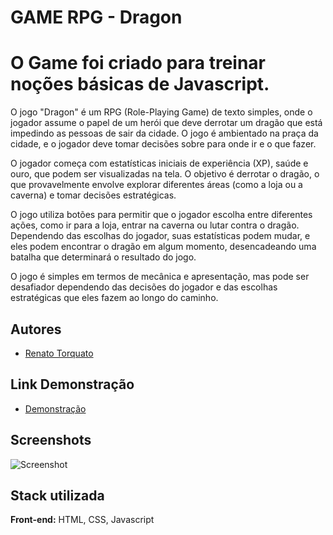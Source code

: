 # GAME RPG - Dragon

# O Game foi criado para treinar noções básicas de Javascript.

O jogo "Dragon" é um RPG (Role-Playing Game) de texto simples, onde o jogador assume o papel de um herói que deve derrotar um dragão que está impedindo as pessoas de sair da cidade. O jogo é ambientado na praça da cidade, e o jogador deve tomar decisões sobre para onde ir e o que fazer.

O jogador começa com estatísticas iniciais de experiência (XP), saúde e ouro, que podem ser visualizadas na tela. O objetivo é derrotar o dragão, o que provavelmente envolve explorar diferentes áreas (como a loja ou a caverna) e tomar decisões estratégicas.

O jogo utiliza botões para permitir que o jogador escolha entre diferentes ações, como ir para a loja, entrar na caverna ou lutar contra o dragão. Dependendo das escolhas do jogador, suas estatísticas podem mudar, e eles podem encontrar o dragão em algum momento, desencadeando uma batalha que determinará o resultado do jogo.

O jogo é simples em termos de mecânica e apresentação, mas pode ser desafiador dependendo das decisões do jogador e das escolhas estratégicas que eles fazem ao longo do caminho.

## Autores

- [Renato Torquato](https://www.github.com/renatotorquato)

## Link Demonstração

- [Demonstração](https://rpg-dragon-smoky.vercel.app)

## Screenshots

![Screenshot](https://github.com/renatotorquato/RPG-Dragon/assets/73807177/8cb38fa6-efc1-4cbc-b53e-73e15e149cfc)



## Stack utilizada

**Front-end:** HTML, CSS, Javascript
